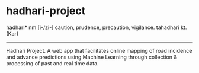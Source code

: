 # hadhari-project

hadhari* nm [i-/zi-] caution, prudence, precaution, vigilance. tahadhari kt. (Kar)
________________________________

Hadhari Project. A web app that facilitates online mapping of road incidence and advance predictions using Machine Learning through collection &amp; processing of past and real time data.
